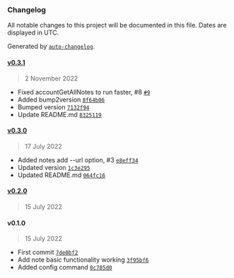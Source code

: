 ### Changelog

All notable changes to this project will be documented in this file. Dates are displayed in UTC.

Generated by [`auto-changelog`](https://github.com/CookPete/auto-changelog).

#### [v0.3.1](https://github.com/RhetTbull/macnotesapp/compare/v0.3.0...v0.3.1)

> 2 November 2022

- Fixed accountGetAllNotes to run faster, #8 [`#9`](https://github.com/RhetTbull/macnotesapp/pull/9)
- Added bump2version [`8f64b06`](https://github.com/RhetTbull/macnotesapp/commit/8f64b06f38e9c6b0f15b99c398f90f2595da811a)
- Bumped version [`7132f94`](https://github.com/RhetTbull/macnotesapp/commit/7132f942c43059ee196a2a5f8a443db961269f14)
- Update README.md [`8325119`](https://github.com/RhetTbull/macnotesapp/commit/8325119e403cdb4739521d8a36d08abcb018b496)

#### [v0.3.0](https://github.com/RhetTbull/macnotesapp/compare/v0.2.0...v0.3.0)

> 17 July 2022

- Added notes add --url option, #3 [`e8eff34`](https://github.com/RhetTbull/macnotesapp/commit/e8eff347ed988f18d9ea11b5086cc1768e3d02d1)
- Updated version [`1c3e295`](https://github.com/RhetTbull/macnotesapp/commit/1c3e2954a8f58b78f3ed025e8f09deecfc0da4ab)
- Updated README.md [`064fc16`](https://github.com/RhetTbull/macnotesapp/commit/064fc1631bf44c2bb982229b9bf7e834c28284de)

#### [v0.2.0](https://github.com/RhetTbull/macnotesapp/compare/v0.1.0...v0.2.0)

> 15 July 2022

#### v0.1.0

> 15 July 2022

- First commit [`7de0bf2`](https://github.com/RhetTbull/macnotesapp/commit/7de0bf2c5b1c3bca000a201ab95e3713e4b38816)
- Add note basic functionality working [`3f95bf6`](https://github.com/RhetTbull/macnotesapp/commit/3f95bf63ba17bb57327666482fe5fdbe3a0b7ebe)
- Added config command [`0c785d0`](https://github.com/RhetTbull/macnotesapp/commit/0c785d0005dc0f6e830c6c8c30ea566e4f8bf86f)
